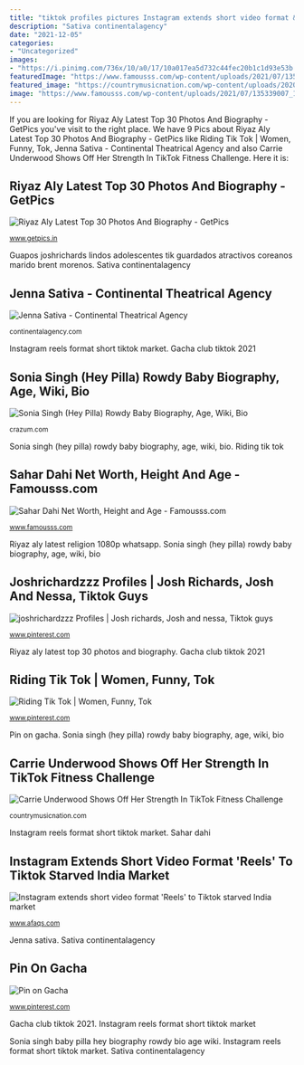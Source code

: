 ```yaml
---
title: "tiktok profiles pictures Instagram extends short video format &#039;reels&#039; to tiktok starved india market"
description: "Sativa continentalagency"
date: "2021-12-05"
categories:
- "Uncategorized"
images:
- "https://i.pinimg.com/736x/10/a0/17/10a017ea5d732c44fec20b1c1d93e53b.jpg"
featuredImage: "https://www.famousss.com/wp-content/uploads/2021/07/135339007_121590326451787_2918214401616568057_n.jpg"
featured_image: "https://countrymusicnation.com/wp-content/uploads/2020/06/carrie-workout-challenge.jpg"
image: "https://www.famousss.com/wp-content/uploads/2021/07/135339007_121590326451787_2918214401616568057_n.jpg"
---
```


If you are looking for Riyaz Aly Latest Top 30 Photos And Biography - GetPics you've visit to the right place. We have 9 Pics about Riyaz Aly Latest Top 30 Photos And Biography - GetPics like Riding Tik Tok | Women, Funny, Tok, Jenna Sativa - Continental Theatrical Agency and also Carrie Underwood Shows Off Her Strength In TikTok Fitness Challenge. Here it is:

## Riyaz Aly Latest Top 30 Photos And Biography - GetPics

![Riyaz Aly Latest Top 30 Photos And Biography - GetPics](https://1.bp.blogspot.com/-PzUIumyfI-A/XiXfVGYo3nI/AAAAAAAABm8/yIUNky1fMhMHnbgpO8BMyX8C9XAF7waowCLcBGAsYHQ/w800-h1000/riyazpic.jpg "Sonia singh baby pilla hey biography rowdy bio age wiki")

<small>www.getpics.in</small>

Guapos joshrichards lindos adolescentes tik guardados atractivos coreanos marido brent morenos. Sativa continentalagency

## Jenna Sativa - Continental Theatrical Agency

![Jenna Sativa - Continental Theatrical Agency](http://continentalagency.com/wp-content/uploads/2019/11/IMG_5475.jpg "Sonia singh (hey pilla) rowdy baby biography, age, wiki, bio")

<small>continentalagency.com</small>

Instagram reels format short tiktok market. Gacha club tiktok 2021

## Sonia Singh (Hey Pilla) Rowdy Baby Biography, Age, Wiki, Bio

![Sonia Singh (Hey Pilla) Rowdy Baby Biography, Age, Wiki, Bio](http://crazum.com/wp-content/uploads/2020/01/73497410_162537804965535_86363451311026510_n.jpg "Guapos joshrichards lindos adolescentes tik guardados atractivos coreanos marido brent morenos")

<small>crazum.com</small>

Sonia singh (hey pilla) rowdy baby biography, age, wiki, bio. Riding tik tok

## Sahar Dahi Net Worth, Height And Age - Famousss.com

![Sahar Dahi Net Worth, Height and Age - Famousss.com](https://www.famousss.com/wp-content/uploads/2021/07/135339007_121590326451787_2918214401616568057_n.jpg "Pin on gacha")

<small>www.famousss.com</small>

Riyaz aly latest religion 1080p whatsapp. Sonia singh (hey pilla) rowdy baby biography, age, wiki, bio

## Joshrichardzzz Profiles | Josh Richards, Josh And Nessa, Tiktok Guys

![joshrichardzzz Profiles | Josh richards, Josh and nessa, Tiktok guys](https://i.pinimg.com/736x/cb/a4/0a/cba40a6a8eda642abb06f4067aaa1134.jpg "Guapos joshrichards lindos adolescentes tik guardados atractivos coreanos marido brent morenos")

<small>www.pinterest.com</small>

Riyaz aly latest top 30 photos and biography. Gacha club tiktok 2021

## Riding Tik Tok | Women, Funny, Tok

![Riding Tik Tok | Women, Funny, Tok](https://i.pinimg.com/736x/10/a0/17/10a017ea5d732c44fec20b1c1d93e53b.jpg "Instagram reels format short tiktok market")

<small>www.pinterest.com</small>

Pin on gacha. Sonia singh (hey pilla) rowdy baby biography, age, wiki, bio

## Carrie Underwood Shows Off Her Strength In TikTok Fitness Challenge

![Carrie Underwood Shows Off Her Strength In TikTok Fitness Challenge](https://countrymusicnation.com/wp-content/uploads/2020/06/carrie-workout-challenge.jpg "Jenna sativa")

<small>countrymusicnation.com</small>

Instagram reels format short tiktok market. Sahar dahi

## Instagram Extends Short Video Format &#039;Reels&#039; To Tiktok Starved India Market

![Instagram extends short video format &#039;Reels&#039; to Tiktok starved India market](https://images.assettype.com/afaqs%2F2020-07%2F2dd81fbb-1437-4231-9146-f21359b0fc09%2FReels_Android_en_IN3.png?w=1200&amp;auto=format%2Ccompress&amp;ogImage=true "Sonia singh (hey pilla) rowdy baby biography, age, wiki, bio")

<small>www.afaqs.com</small>

Jenna sativa. Sativa continentalagency

## Pin On Gacha

![Pin on Gacha](https://i.pinimg.com/736x/f5/85/b5/f585b5e2fadd87059acf43f98f8a7fa8.jpg "Pin on gacha")

<small>www.pinterest.com</small>

Gacha club tiktok 2021. Instagram reels format short tiktok market

Sonia singh baby pilla hey biography rowdy bio age wiki. Instagram reels format short tiktok market. Sativa continentalagency
